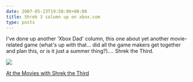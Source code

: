```yaml
---
date: 2007-05-23T19:50:00+00:00
title: Shrek 3 column up on xbox.com
type: posts
---
```

I've done up another &#8216;Xbox Dad' column, this one about yet another movie-related game (what's up with that... did all the game makers get together and plan this, or is it just a summer thing?).... Shrek the Third.

[<img src="http://www.xbox.com/NR/rdonlyres/0C61D29C-9455-40BC-98CA-74AEB55A0B0C/0/ilmshrek304.jpg" border="0" />](http://www.xbox.com/en-US/community/personality/xboxdad/2007/0522-shrek3.htm)

<a title="http://www.xbox.com/en-US/community/personality/xboxdad/2007/0522-shrek3.htm" href="http://www.xbox.com/en-US/community/personality/xboxdad/2007/0522-shrek3.htm">At the Movies with Shrek the Third</a>
